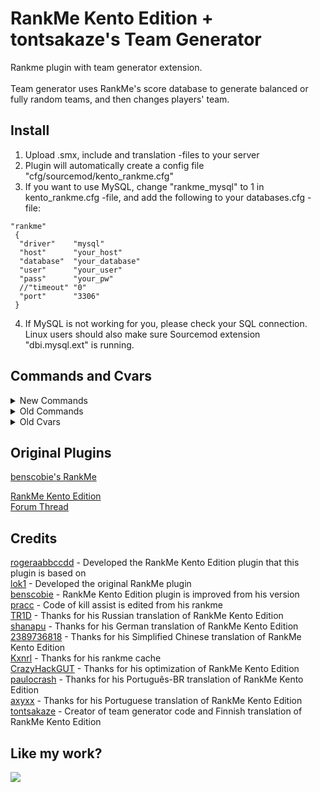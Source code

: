 # RankMe Kento Edition + tontsakaze's Team Generator
Rankme plugin with team generator extension.<br>
<br>
Team generator uses RankMe's score database to generate balanced or fully random teams, and then changes players' team.<br>


## Install
1. Upload .smx, include and translation -files to your server
2. Plugin will automatically create a config file "cfg/sourcemod/kento_rankme.cfg"
3. If you want to use MySQL, change "rankme_mysql" to 1 in kento_rankme.cfg -file, and add the following to your databases.cfg -file:
```
"rankme" 
 {        
  "driver"    "mysql"        
  "host"      "your_host"        
  "database"  "your_database"
  "user"      "your_user"        
  "pass"      "your_pw"        
  //"timeout" "0"
  "port"      "3306" 
 }
```
4. If MySQL is not working for you, please check your SQL connection. Linux users should also make sure Sourcemod extension "dbi.mysql.ext" is running.


## Commands and Cvars
<details>
  <summary>New Commands</summary>

  ```
  // SERVER COMMANDS
  mp_genteams                             <0/1/2>     //TeamGen: Generates and moves players to new teams, 0=Random  1=Balanced  2=Extra balanced
  
  // ADMIN COMMANDS
  sm_genteams                             <0/1/2>     //TeamGen: Generates and moves players to new teams, 0=Random  1=Balanced  2=Extra balanced
  ```
</details>
<details>
  <summary>Old Commands</summary>

  ```
  //ADMIN COMMANDS
  sm_resetrank                                        //RankMe: Resets the rank of a player
  sm_rankme_remove_duplicate                          //RankMe: Removes the duplicated rows on the database
  sm_rankpurge                                        //RankMe: Purges from the rank players that didn't connected for X days
  sm_resetrank_all                                    //RankMe: Resets the rank of all players
  
  //PLAYER COMMANDS
  sm_session                                          //RankMe: Shows the stats of your current session
  sm_rank                                             //RankMe: Shows your rank
  sm_top                                              //RankMe: Shows the TOP
  sm_topweapon                                        //RankMe: Shows the TOP ordered by kills with a specific weapon
  sm_topacc                                           //RankMe: Shows the TOP ordered by accuracy
  sm_tophs                                            //RankMe: Shows the TOP ordered by HeadShots
  sm_toptime                                          //RankMe: Shows the TOP ordered by Connected Time
  sm_topkills                                         //RankMe: Shows the TOP ordered by kills
  sm_topdeaths                                        //RankMe: Shows the TOP ordered by deaths
  sm_hitboxme                                         //RankMe: Shows the HitBox stats
  sm_weaponme                                         //RankMe: Shows the kills with each weapon
  sm_resetmyrank                                      //RankMe: Resets your own rank
  sm_statsme                                          //RankMe: Shows your stats
  sm_next                                             //RankMe: Shows the next 9 players above you on the TOP
  sm_statsme2                                         //RankMe: Shows the stats from a player
  sm_rankme                                           //RankMe: Shows a menu with the basic commands
  sm_topassists                                       //RankMe: Shows the TOP ordered by Assists
  sm_toptk                                            //RankMe: Shows the TOP ordered by TKs
  sm_topmvp                                           //RankMe: Shows the TOP ordered by MVPs
  sm_topdamage                                        //RankMe: Shows the TOP ordered by damage
  sm_rankmechat                                       //Disable rankme chat messages
  sm_topkdr                                           //RankMe: Shows the TOP ordered by kdr
  sm_toppoints                                        //RankMe: Shows the TOP ordered by points
  sm_topfb                                            //RankMe: Shows the TOP ordered by first bloods
  sm_topns                                            //RankMe: Shows the TOP ordered by no scopes
  sm_topnsd                                           //RankMe: Shows the TOP ordered by no scope distance
  sm_topfk                                            //RankMe: Shows the TOP ordered by flashed kills
  sm_topthrusmoke                                     //RankMe: Shows the TOP ordered by killing through smokes
  sm_topwall                                          //RankMe: Shows the TOP ordered by wallbangs 
  ```
</details>
<details>
  <summary>Old Cvars</summary>

  ```
  rankme_enabled                            "1"       //Is RankMe enabled? 1 = true 0 = false"
  rankme_rankbots                           "0"       //Rank bots? 1 = true 0 = false"
  rankme_autopurge                          "0"       //Auto-Purge inactive players? X = Days  0 = Off"
  rankme_points_bomb_defused_team           "2"       //How many points CTs got for defusing the C4?"
  rankme_points_bomb_defused_player         "2"       //How many points the CT who defused got additional?"
  rankme_points_bomb_planted_team           "2"       //How many points TRs got for planting the C4?"
  rankme_points_bomb_planted_player         "2"       //How many points the TR who planted got additional?
  rankme_points_bomb_exploded_team          "2"       //How many points TRs got for exploding the C4?
  rankme_points_bomb_exploded_player        "2"       //How many points the TR who planted got additional?
  rankme_points_hostage_rescued_team        "2"       //How many points CTs got for rescuing the hostage?
  rankme_points_hostage_rescued_player      "2"       //How many points the CT who rescued got additional?
  rankme_points_hs                          "1"       //How many additional points a player got for a HeadShot?
  rankme_points_kill_ct                     "2"       //How many points a CT got for killing?
  rankme_points_kill_tr                     "2"       //How many points a TR got for killing?
  rankme_points_kill_bonus_ct               "1"       //How many points a CT got for killing additional by the diffrence of points?
  rankme_points_kill_bonus_tr               "1"       //How many points a TR got for killing additional by the diffrence of points?
  rankme_points_kill_bonus_dif_ct           "100"     //How many points of diffrence is needed for a CT to got the bonus?
  rankme_points_kill_bonus_dif_tr           "100"     //How many points of diffrence is needed for a TR to got the bonus?
  rankme_points_ct_round_win                "0"       //How many points CT got for winning the round?
  rankme_points_tr_round_win                "0"       //How many points TR got for winning the round?
  rankme_points_ct_round_lose               "0"       //How many points CT lost for losing the round?
  rankme_points_tr_round_lose               "0"       //How many points TR lost for losing the round?
  rankme_points_knife_multiplier            "2.0"     //Multiplier of points by knife
  rankme_points_taser_multiplier            "2.0"     //Multiplier of points by taser
  rankme_points_start                       "1000"    //Starting points
  rankme_minimal_kills                      "0"       //Minimal kills for entering the rank
  rankme_percent_points_lose                "1.0"     //Multiplier of losing points. (WARNING: MAKE SURE TO INPUT IT AS FLOAT) 1.0 equals lose same amount as won by the killer, 0.0 equals no lose
  rankme_points_lose_round_ceil             "1"       //If the points is f1oat, round it to next the highest or lowest? 1 = highest 0 = lowest
  rankme_changes_chat                       "1"       //Show points changes on chat? 1 = true 0 = false
  rankme_show_rank_all                      "0"       //When rank command is used, show for all the rank of the player? 1 = true 0 = false
  rankme_rank_all_timer                     "30.0"    //Cooldown timer to prevent rank command spam. 0.0 = disabled
  rankme_show_bots_on_rank                  "0"       //Show bots on rank/top/etc? 1 = true 0 = false
  rankme_resetownrank                       "0"       //Allow player to reset his own rank? 1 = true 0 = false
  rankme_minimumplayers                     "2"       //Minimum players to start giving points
  rankme_vip_enabled                        "0"       //Show AS_ maps statiscs (VIP mod) on statsme and session?
  rankme_points_vip_escaped_team            "2"       //How many points CTs got helping the VIP to escaping?
  rankme_points_vip_escaped_player          "2"       //How many points the VIP got for escaping?
  rankme_points_vip_killed_team             "2"       //How many points TRs got for killing the VIP?
  rankme_points_vip_killed_player           "2"       //How many points the TR who killed the VIP got additional?
  rankme_points_lose_tk                     "0"       //How many points a player lose for Team Killing?
  rankme_points_lose_suicide                "0"       //How many points a player lose for Suiciding?
  rankme_rank_by                            "0"       //Rank players by? 0 = STEAM:ID 1 = Name 2 = IP
  rankme_ffa                                "0"       //Free-For-All (FFA) mode? 1 = true 0 = false
  rankme_mysql                              "0"       //Using MySQL? 1 = true 0 = false (SQLite)
  rankme_dump_db                            "0"       //Dump the Database to SQL file? (required to be 1 if using the web interface and SQLite, case MySQL, it won't be dumped) 1 = true 0 = false
  rankme_gather_stats                       "1"       //Gather Statistics (a.k.a count points)? (turning this off won't disallow to see the stats already gathered) 1 = true 0 = false
  rankme_days_to_not_show_on_rank           "0"       //Days inactive to not be shown on rank? X = days 0 = off
  rankme_rank_mode                          "1"       //Rank by what? 1 = by points 2 = by KDR
  rankme_sql_table                          "rankme"  //The name of the table that will be used. (Max: 100)
  rankme_chat_triggers                      "1"       //Enable (non-command) chat triggers. (e.g: rank, statsme, top) Recommended to be set to 0 when running with EventScripts for avoiding double responses. 1 = true 0 = false
  rankme_points_mvp_ct                      "1"       //How many points a CT got for being the MVP?
  rankme_points_mvp_tr                      "1"       //How many points a TR got for being the MVP?
  rankme_points_bomb_pickup                 "0"       //How many points a player gets for picking up the bomb?
  rankme_points_bomb_dropped                "0"       //How many points a player loess for dropping the bomb?
  rankme_points_assiist_kill                "1"       //How many points a player gets for assist kill?
  ankme_points_match_win                    "2"       //How many points a player win for winning the match?
  rankme_points_match_lose                  "2"       //How many points a player loess for losing the match?
  rankme_points_match_draw                  "0"       //How many points a player win when match draw?"
  rankme_announcer_player_connect           "1"       //Announce when a player connect with position and points?
  rankme_announcer_player_connect_chat      "1"       //Announce when a player connect at chat?
  rankme_announcer_player_connect_hint      "0"       //Announce when a player connect at hintbox?
  rankme_announcer_player_disconnect        "1"       //Announce when a player disconnect with position and points?
  rankme_announcer_top_player_connect       "1"       //Announce when a top player connect?
  rankme_announcer_top_pos_player_connect   "10"      //Max position to announce that a top player connect?
  rankme_announcer_top_player_connect_chat  "1"       //Announce when a top player connect at chat?
  rankme_announcer_top_player_connect_hint  "0"       //Announce when a top player connect at hintbox?
  rankme_gather_stats_warmup                "1"       //Gather Statistics In Warmup?
  rankme_points_min_enabled                 "1"       // Is minimum points enabled? 1 = true 0 = false
  rankme_points_min                         "0"       // Minimum points
  rankme_rank_cache                         "1"       //Get player rank via cache, auto build cache on every OnMapStart.
  rankme_points_ns                          "1"       //How many additional points a player got for a no scope kill?
  rankme_points_ns_allsnipers               "0"       //0: ssg08 and awp only, 1: ssg08, awp, g3sg1, scar20
  rankme_points_fb                          "1"       //How many additional points a player got for a First Blood?
  rankme_points_blind                       "1"       // How many additional points a player got for a flashed kill?
  rankme_points_smoke                       "1"       // How many additional points a player got for killing through smoke?
  rankme_points_lose_atk                    "1"       // How many points a player lose for Assist Team Killing?
  rankme_points_assiist_flash               "1"       // How many points a player gets for assist flash kill?
  rankme_points_lose_atf                    "1"       // How many points a lose for team assist flash kill?
  rankme_points_wall                        "1"       // How many additional points a player got for wallbang? 
  ```
</details>


## Original Plugins
[benscobie's RankMe](https://github.com/benscobie/sourcemod-rankme)<br>

[RankMe Kento Edition](https://github.com/rogeraabbccdd/Kento-Rankme)<br>
[Forum Thread](https://forums.alliedmods.net/showthread.php?p=2467665)<br>


## Credits
[rogeraabbccdd](https://github.com/rogeraabbccdd/Kento-Rankme) - Developed the RankMe Kento Edition plugin that this plugin is based on<br>
[lok1](https://forums.alliedmods.net/showthread.php?t=155621) - Developed the original RankMe plugin<br>
[benscobie](https://github.com/benscobie/sourcemod-rankme) - RankMe Kento Edition plugin is improved from his version<br>
[pracc](http://hlmod.ru/resources/cs-go-rankme-web.132) - Code of kill assist is edited from his rankme<br>
[TR1D](https://github.com/TR1D) - Thanks for his Russian translation of RankMe Kento Edition<br>
[shanapu](https://github.com/shanapu) - Thanks for his German translation of RankMe Kento Edition<br>
[2389736818](https://github.com/2389736818) - Thanks for his Simplified Chinese translation of RankMe Kento Edition<br>
[Kxnrl](https://github.com/Kxnrl) - Thanks for his rankme cache<br>
[CrazyHackGUT](https://github.com/CrazyHackGUT) - Thanks for his optimization of RankMe Kento Edition<br>
[paulocrash](https://github.com/paulocrash) - Thanks for his Português-BR translation of RankMe Kento Edition<br>
[axyxx](https://github.com/awyxx) - Thanks for his Portuguese translation of RankMe Kento Edition<br>
[tontsakaze](https://github.com/tontsakaze) - Creator of team generator code and Finnish translation of RankMe Kento Edition<br>


## Like my work?
<a href="https://www.paypal.com/donate/?hosted_button_id=3NMPCYLBRQJXA"><img src="https://www.paypalobjects.com/en_US/i/btn/btn_donateCC_LG.gif"></a>